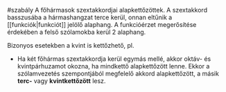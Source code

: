 #szabály 
A főhármasok szextakkordjai alapkettőzöttek. A szextakkord basszusába a hármashangzat terce kerül, onnan eltűnik a [[funkciók|funkciót]] jelölő alaphang. A funkcióérzet megerősítése érdekében a felső szólamokba kerül 2 alaphang.

Bizonyos esetekben a kvint is kettőzhető, pl. 
- Ha két főhármas szextakkordja kerül egymás mellé, akkor oktáv- és kvintpárhuzamot okozna, ha mindkettő alapkettőzött lenne. Ekkor a szólamvezetés szempontjából megfelelő akkord alapkettőzött, a másik **terc-** vagy **kvintkettőzött** lesz.